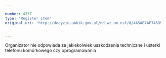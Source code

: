 ```yaml
---

number: 4337
type: 'Register item'
original_uri: 'http://decyzje.uokik.gov.pl/nd_wz_um.nsf/0/4A5AE7AF74639719C1257B2F0034C7FF?OpenDocument'


---
```


Organizator nie odpowiada za jakiekolwiek uszkodzenia techniczne i usterki telefonu komórkowego czy oprogramowania
